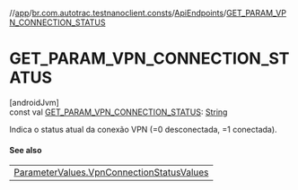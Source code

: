 //[app](../../../index.md)/[br.com.autotrac.testnanoclient.consts](../index.md)/[ApiEndpoints](index.md)/[GET_PARAM_VPN_CONNECTION_STATUS](-g-e-t_-p-a-r-a-m_-v-p-n_-c-o-n-n-e-c-t-i-o-n_-s-t-a-t-u-s.md)

# GET_PARAM_VPN_CONNECTION_STATUS

[androidJvm]\
const val [GET_PARAM_VPN_CONNECTION_STATUS](-g-e-t_-p-a-r-a-m_-v-p-n_-c-o-n-n-e-c-t-i-o-n_-s-t-a-t-u-s.md): [String](https://kotlinlang.org/api/latest/jvm/stdlib/kotlin/-string/index.html)

Indica o status atual da conexão VPN (=0 desconectada, =1 conectada).

#### See also

| |
|---|
| [ParameterValues.VpnConnectionStatusValues](../-parameter-values/-vpn-connection-status-values/index.md) |
